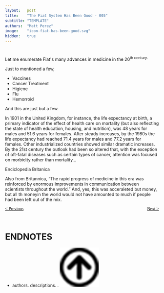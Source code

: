 ```yaml
---
layout:   post
title:    "The Fiat System Has Been Good - 005"
subtitle: "TEMPLATE"
authors:  "Matt Perez"
image:    "icon-fiat-has-been-good.svg"
hidden:   true
---
```


<div style="display:none; ">
 <p>Time for an alternative.</p>
</div>

<h1></h1>
 <p>Let me enumerate Fiat's many advances in medicine in the 20<sup>th</sup.> century.</p>
 <p>Just to mentioned a few,</p>
  <ul>
   <li>Vaccines</li>
   <li>Cancer Treatment</li>
   <li>Higiene</li>
   <li>Flu</li>
   <li>Hemorroid</li>
  </ul>
 <p>And this are just but a few.</p>
 <div class="_citation">
  <p>In 1901 in the United Kingdom, for instance, the life expectancy at birth, a primary indicator of the effect of health care on mortality (but also reflecting the state of health education, housing, and nutrition), was 48 years for males and 51.6 years for females. After steady increases, by the 1980s the life expectancy had reached 71.4 years for males and 77.2 years for females. Other industrialized countries showed similar dramatic increases. By the 21st century the outlook had been so altered that, with the exception of oft-fatal diseases such as certain types of cancer, attention was focused on morbidity rather than mortality&hellip;</p>
  <p id="_signature">Enciclopedia Britanica</p>
 </div>
 <p>Also from Britannica, &ldquo;The rapid progress of medicine in this era was reinforced by enormous improvements in communication between scientists throughout the world.&rdquo; And, yes, this was acceraleted but money, but all th moneyin the world would not have amounted to much if people had been left out of the mix.</p>

<div style="margin-bottom:1in; font-family: American Typewriter, serif; ">
 <span style="float:left; ">
  <a href="https://radicalcompanies.com/2024/12/08/004-the-fiat-system-has-been-good">&lt; Previous</a>
 </span>
 <span style="float:right; ">
  <a href="https://radicalcompanies.com/2024/12/09/005-the-fiat-system-has-been-good">Next &gt;</a>
 </span>
</div>

<h1 class="_section">ENDNOTES</h1>
 <ul>
  <li id="en01">
   <p class="_list-item">
    authors.
    descriptions.
    <a href="" target='_blank'></a>.
    <a class="_uparrow" href="#bm01"><img src="/assets/img/arrow-up-icon.png"></a>
   </p>
  </li>
 </ul>